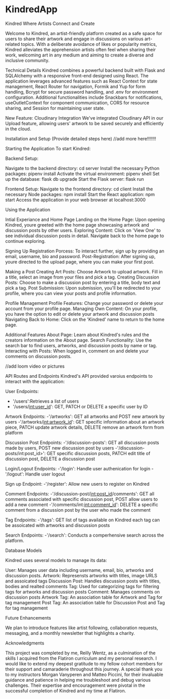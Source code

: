 # KindredApp
Kindred
Where Artists Connect and Create

Welcome to Kindred, an artist-friendly platform created as a safe space for users to share their artwork and engage in discussions on various art-related topics. With a deliberate avoidance of likes or popularity metrics, Kindred alleviates the apprehension artists often feel when sharing their work, welcoming art in any medium and aiming to create a diverse and inclusive community.

Technical Details
Kindred combines a powerful backend built with Flask and SQLAlchemy with a responsive front-end designed using React. The application leverages advanced features such as React Context for state management, React Router for navigation, Formik and Yup for form handling, Bcrypt for secure password handling, and .env for environment configuration. Additional functionalities include Snackbars for notifications, useOutletContext for component communication, CORS for resource sharing, and Session for maintaining user state.

New Feature: Cloudinary Integration
We've integrated Cloudinary API in our Upload feature, allowing users' artwork to be saved securely and efficiently in the cloud.

Installation and Setup
(Provide detailed steps here)
//add more here!!!!!!!

Starting the Application
To start Kindred:

Backend Setup:

Navigate to the backend directory: cd server
Install the necessary Python packages: pipenv install
Activate the virtual environment: pipenv shell
Set up the database: flask db upgrade
Start the Flask server: flask run

Frontend Setup:
Navigate to the frontend directory: cd client
Install the necessary Node packages: npm install
Start the React application: npm start
Access the application in your web browser at localhost:3000

Using the Application

Intial Experiance and Home Page
  Landing on the Home Page: Upon opening Kindred, youre greeted with the home page showcasing artwork and discussion posts by other users.
  Exploring Content: Click on 'View One' to see individual discussion posts in detail. Navigate back to the home page to continue exploring.
  
Signing Up
  Registration Porcess: To interact further, sign up by providing an email, username, bio and password.
  Post-Registration: After signing up, youre directed to the upload page, where you can make your first post.
  
Making a Post
  Creating Art Posts: Choose Artwork to upload artwork. Fill in a title, select an image from your files and pick a tag.
  Creating Discussion Posts: Choose to make a discussion post by entering a title, body text and pick a tag.
  Post Submission: Upon submission, you'll be redirected to your profile, where you can view your posts and profile information.
  
Profile Management
  Profile Features: Change your password or delete your account from your profile page.
  Managing Own Content: On your profile, you have the option to edit or delete your artwork and discussion posts
  Navigating Back to Home: Click on the 'Kindred' name to return to the home page.
  
Additional Features
  About Page: Learn about Kindred's rules and the creators information on the About page.
  Search Functionality: Use the search bar to find users, artworks, and discussion posts by name or tag.
  Interacting with Posts: When logged in, comment on and delete your comments on discussion posts. 

//add loom video or pictures

API Routes and Endpoints
Kindred's API provided varoius endpoints to interact with the application:

  User Endpoints:
  - '/users':Retrieves a list of users
  - '/users/<int:user_id>': GET, PATCH or DELETE a specific user by ID
    
 Artwork Endpoints:
  -'/artworks': GET all artworks and POST new artwork by users
  -'/artworks/<int:artwork_id>': GET specific information about an artwork piece, PATCH update artwork details, DELETE remove an artwork form from platform

 Discussion Post Endpoints:
   -'/discussion-posts': GET all discussion posts made by users, POST new discussion post by users
   -'/discussion-posts/int:post_id>': GET specific discussion posts, PATCH edit title of discussion post, DELETE a discussion post
   
 Login/Logout Endpoints:
   -'/login': Handle user authenication for login
   -'/logout': Handle user logout
   
 Sign up Endpoint:
   -'/register': Allow new users to register on Kindred
   
 Comment Endpoints:
   -'/discussion-post/<int:post_id>/comments': GET all comments associated with specific discussion post, POST allow users to add a new comment 
   -'/comments/int:<int:comment_id>': DELETE a specific comment from a discussion post by the user who made the comment
   
 Tag Endpoints:
   -'/tags': GET list of tags available on Kindred each tag can be assoicated with artworks and discussion posts
   
 Search Endpoints:
   -'/search': Conducts a comperhensive search across the platform.
 
Database Models

  Kindred uses several models to manage its data:
  
  User: Manages user data including username, email, bio, artworks and discussion posts.
  Artwork: Represensts artworks with titles, image URLS and assoicated tags
  Discussion Post: Handles discussion posts with titles, bodies and realted comments
  Tag: Used for categorizing tags for filtering tags for artworks and discussion posts
  Comment: Manages comments on discussion posts
  Artwork Tag: An association table for Artwork and Tag for tag management
  Post Tag: An association table for Discussion Post and Tag for tag management

Future Enhancements

  We plan to introduce features like artist following, collaboration requests, messaging, and a monthly newsletter that highlights a charity.

Acknowledgments 

  This project was completed by me, Reilly Wentz, as a culmination of the skills I acquired from the Flatiron curriculum and my personal research. 
I would like to extend my deepest gratitude to my fellow cohort members for their support and camaraderie throughout this journey. A special thank you to my instructors Morgan Vanyperen and Matteo Piccini, for their invaluable guidance and patience in helping me troubleshoot and debug various challenges. Their expertise and encouragement were pivotal in the successful completion of Kindred and my time at Flatiron. 
